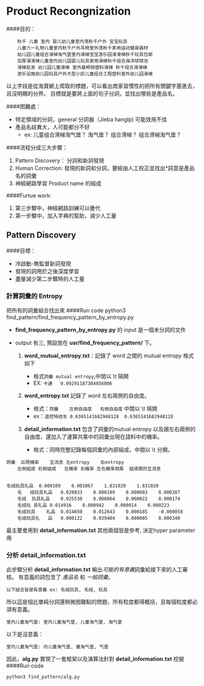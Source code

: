 # Product Recongnization
####目的：

```
	秋千 儿童 室内 婴儿幼儿童室内荡秋千户外 宝宝玩具
	儿童六一礼物儿童室内秋千户外吊椅室外荡秋千家用运动健身器材
	幼儿园儿童组合滑梯淘气堡室内滑梯宝宝游乐园滑滑梯秋千玩具包邮
	加厚滑滑梯儿童室内幼儿园婴儿玩具家用滑梯秋千组合海洋球球池
	滑梯批发 幼儿园儿童滑梯 室外最畅销塑料滑梯 秋千组合滑滑梯
	游乐设施幼儿园玩具户外大型小区儿童组合工程塑料室外幼儿园滑梯
```
以上字段是從淘寶網上爬取的標題，可以看出商家習慣性的把所有關鍵字塞進去，且沒明顯的分界。
目標就是要將上面的句子分詞，並找出哪些是產品名。

####困難處：
* 特定領域的分詞，general 分詞器（Jieba hanglp) 可能效用不佳
* 產品名歧異大，人可能都分不好
	* ex: 儿童组合滑梯淘气堡？ 淘气堡？ 组合滑梯？ 组合滑梯淘气堡？


####流程分成三大步驟：

1. Pattern Discovery： 分詞和新詞發現 
2. Human Correction: 發現的新詞和分詞，要經由人工校正並找出*詞意是產品名的詞彙
3. 神經網路學習 Product name 的組成

####Furtue work:

1. 第三步驟中，神經網路訓練可以疊代
2. 第一步驟中，加入字典的幫助，減少人工量




## Pattern Discovery
####目標：

* 冷啟動-無監督新詞發現
* 發現的詞用於之後深度學習
* 盡量減少第二步驟時的人工量

### 計算詞彙的 Entropy
把所有的詞彙組合找出來
####Run code
	python3 find_pattern/find_frequency_pattern_by_entropy.py
	
* **find\_frequency\_pattern\_by\_entropy.py** 的 input 是一個未分詞的文件

* output 有三, 預設放在 **usr/find\_frequency\_pattern/** 下。
	1. **word\_mutual\_entropy.txt**：記錄了 word 之間的 mutual entropy 格式如下 
		* 格式`詞彙	mutual entropy`,中間以 \t 隔開
		* EX: `卡通	0.09291187304856806`
	2. **word\_entropy.txt** 記錄了 word 左右兩側的自由度。
		* 格式：`詞彙	左側自由度	右側自由度` 中間以 \t 隔開
		* ex：`遥控特技车	0.6365141682948128	0.6365141682948128`

	3. **detail\_information.txt** 包含了詞彙的mutual entropy 以及跟左右兩側的自由度，還加入了運算共乘中的詞彙出現在語料中的機率。
		*	格式：同時完整記錄每個詞彙的內部組成，中間以 \t 分開。

```
詞彙	出現機率	互消息	左entropy	右entropy
	左側組成 右側組成	左機率	右機率 左右機率相乘	組成間的互消息
	
	
毛绒玩具礼品	0.000109	0.001067	1.831020	1.831020
	毛	绒玩具礼品	0.028833	0.000109	0.000003	0.000387
	毛绒	玩具礼品	0.025530	0.000864	0.000022	0.000174
	毛绒玩	具礼品	0.014916	0.000942	0.000014	0.000223
	毛绒玩具	礼品	0.014650	0.012643	0.000185	-0.000058
	毛绒玩具礼	品	0.000122	0.039404	0.000005	0.000340
```
最主要會用到 **detail\_information.txt** 其他兩個皆是參考, 決定hyper parameter用

### 分析 **detail\_information.txt**

此步驟分析 **detail\_information.txt** 輸出*可能的有意義*詞彙給接下來的人工審核。
有意義的詞包含了 *產品名* 和 *一般詞彙*。

	以下組合皆是有意義 ex: 毛绒玩具, 毛绒, 玩具

所以這是個比單純分詞還稍微困難點的問題，所有粒度都得概括，且每個粒度都必須有意義。

	室内儿童淘气堡: 室内儿童淘气堡, 儿童淘气堡, 淘气堡
以下是沒意義：
	
	室内儿童淘气堡: 内儿童淘气堡, 童淘气堡, 气堡

因此，**alg.py** 實現了一套框架以及演算法針對 **detail\_information.txt** 挖掘
####Run code

	python3 find_pattern/alg.py

	